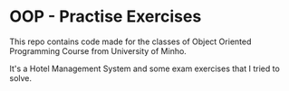 # OOP - Practise Exercises
This repo contains code made for the classes of Object Oriented Programming Course from University of Minho.

It's a Hotel Management System and some exam exercises that I tried to solve.


